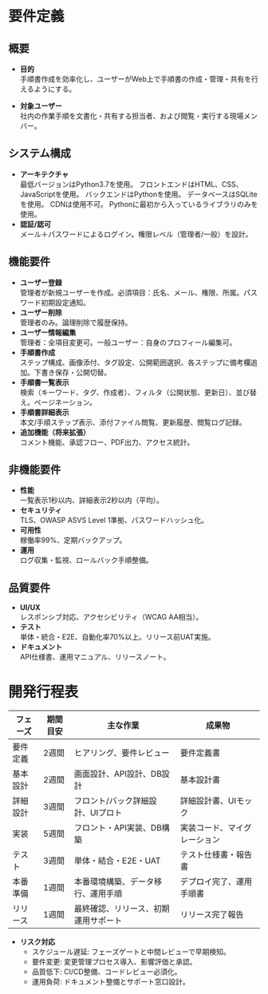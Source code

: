 # 要件定義

## 概要
- **目的**  
  手順書作成を効率化し、ユーザーがWeb上で手順書の作成・管理・共有を行えるようにする。

- **対象ユーザー**  
  社内の作業手順を文書化・共有する担当者、および閲覧・実行する現場メンバー。

## システム構成
- **アーキテクチャ**  
  最低バージョンはPython3.7を使用。
  フロントエンドはHTML、CSS、JavaScriptを使用。
  バックエンドはPythonを使用。
  データベースはSQLiteを使用。
  CDNは使用不可。
  Pythonに最初から入っているライブラリのみを使用。
- **認証/認可**  
  メール＋パスワードによるログイン。権限レベル（管理者/一般）を設計。

## 機能要件
- **ユーザー登録**  
  管理者が新規ユーザーを作成。必須項目：氏名、メール、権限、所属。パスワード初期設定通知。
- **ユーザー削除**  
  管理者のみ。論理削除で履歴保持。
- **ユーザー情報編集**  
  管理者：全項目変更可。一般ユーザー：自身のプロフィール編集可。
- **手順書作成**  
  ステップ構成、画像添付、タグ設定、公開範囲選択、各ステップに備考欄追加。下書き保存・公開切替。
- **手順書一覧表示**  
  検索（キーワード、タグ、作成者）、フィルタ（公開状態、更新日）、並び替え。ページネーション。
- **手順書詳細表示**  
  本文/手順ステップ表示、添付ファイル閲覧、更新履歴、閲覧ログ記録。
- **追加機能（将来拡張）**  
  コメント機能、承認フロー、PDF出力、アクセス統計。

## 非機能要件
- **性能**  
  一覧表示1秒以内、詳細表示2秒以内（平均）。
- **セキュリティ**  
  TLS、OWASP ASVS Level 1準拠、パスワードハッシュ化。
- **可用性**  
  稼働率99%、定期バックアップ。
- **運用**  
  ログ収集・監視、ロールバック手順整備。

## 品質要件
- **UI/UX**  
  レスポンシブ対応、アクセシビリティ（WCAG AA相当）。
- **テスト**  
  単体・統合・E2E、自動化率70%以上。リリース前UAT実施。
- **ドキュメント**  
  API仕様書、運用マニュアル、リリースノート。

# 開発行程表

| フェーズ | 期間目安 | 主な作業 | 成果物 |
| --- | --- | --- | --- |
| 要件定義 | 2週間 | ヒアリング、要件レビュー | 要件定義書 |
| 基本設計 | 2週間 | 画面設計、API設計、DB設計 | 基本設計書 |
| 詳細設計 | 3週間 | フロント/バック詳細設計、UIプロト | 詳細設計書、UIモック |
| 実装 | 5週間 | フロント・API実装、DB構築 | 実装コード、マイグレーション |
| テスト | 3週間 | 単体・結合・E2E・UAT | テスト仕様書・報告書 |
| 本番準備 | 1週間 | 本番環境構築、データ移行、運用手順 | デプロイ完了、運用手順書 |
| リリース | 1週間 | 最終確認、リリース、初期運用サポート | リリース完了報告 |

- **リスク対応**  
  - スケジュール遅延: フェーズゲートと中間レビューで早期検知。  
  - 要件変更: 変更管理プロセス導入、影響評価と承認。  
  - 品質低下: CI/CD整備、コードレビュー必須化。  
  - 運用負荷: ドキュメント整備とサポート窓口設計。
